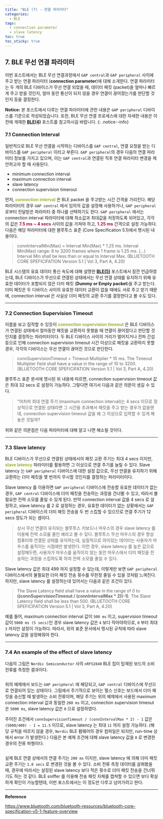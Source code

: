 ```yaml
---
title: "BLE (7) - 연결 파라미터"
categories:
  - BLE
tags:
  - connection parameter
  - slave latency
toc: true
toc_sticky: true
---
```


## 7. BLE 무선 연결 파라미터

이번 포스트에서는 BLE 무선 연결과정에서 `GAP central`과 `GAP peripheral` 사이에 주고 받는 연결 파라미터 (**connection parameter**)에 대해 소개한다. 연결 파라미터는 두 개의 BLE 디바이스가 무선 연결 되었을 때, 데이터 패킷 (packet)을 얼마나 빠르게 주고 받을 것인지, 얼마 동안 통신이 되지 않을 경우 연결이 끊어졌는가를 판단할 것인지 등을 결정한다.

**Notice:** 본 포스트에서 다루는 연결 파라미터에 관한 내용은 `GAP peripheral` 디바이스를 기준으로 작성되었습니다. 또한, BLE 무선 연결 프로세스에 대한 자세한 내용은 이전에 게재한 **[BLE(4)](https://enidanny.github.io/ble/ble-connection/)** 포스트를 참고하시길 바랍니다.
{: .notice--info}

### 7.1 Connection Interval

일반적으로 BLE 무선 연결을 시작하는 디바이스를 `GAP central`, 연결 요청을 받는 디바이스를 `GAP peripheral` 이라고 부른다. `GAP peripheral`의 경우 다음의 연결 파라미터 정보를 가지고 있으며, 이는 `GAP central`과 연결된 직후 연결 파라미터 변경을 제안하고자 할 때 사용된다.

* minimum connection interval
* maximum connection interval
* slave latency
* connection supervision timerout

먼저, <span style="color:#9FAF2F"><b>connection interval</b></span> 은 BLE packet 을 주고받는 시간 간격을 가리킨다. 해당 파라미터의 경우 `GAP central` 에서 임의의 값을 설정해 사용하거나, `GAP peripheral` 로부터 전달받은 파라미터 중 하나를 선택하기도 한다. `GAP peripheral` 에서는 connection interval 파라미터에 대해 최소값과 최대값을 저장하도록 되어있고, 각각의 값은 <span style="color:#9F0F4F"><b>7.5 ms ~ 4 secs</b></span> 사이의 값을 가져야 하고, <span style="color:#9F0F4F"><b>1.25 ms</b></span> 간격으로 설정 가능하다. 다음은 해당 파라미터에 대한 블루투스 표준 (Core Specification 5.1)에서 명시된 내용이다.

>connIntervalMin(Max) = Interval Min(Max) * 1.25 ms. Interval Min(Max) range: 6 to 3200 frames where 1 frame is 1.25 ms. (...) Interval Min shall be less than or equal to Interval Max.
(BLUETOOTH CORE SPEFICIFATION Version 5.1 | Vol 3, Part A, 4.20)

BLE 시스템의 유효 데이터 통신 속도에 대해 설명한 **[BLE(5)](https://enidanny.github.io/ble/ble-effective-throughput/)** 포스트에서 잠깐 언급하였는데, BLE 디바이스가 무선으로 연결된 상태에서는 무선 연결 상태를 유지하기 위해 유효한 데이터가 포함되지 않은 더미 패킷 (**Dummy or Empty packet**)을 주고 받는다. 더미 패킷은 두 디바이스 사이의 유효한 데이터 교환이 없을 때에도 서로 주고 받기 때문에, connection interval 은 사실상 더미 패킷의 교환 주기를 결정한다고 볼 수도 있다.

---

### 7.2 Connection Supervision Timeout

이름을 보고 짐작할 수 있듯이 <span style="color:#9FAF2F"><b>connection supervision timeout</b></span> 은 BLE 디바이스가 연결된 상태에서 얼마동안 패킷을 교환하지 못했을 때 연결이 끊어졌다고 판단할 것인지를 결정하는 파라미터이다. 두 BLE 디바이스 사이의 거리가 멀어지거나 전파 간섭 등으로 인해 connection supervision timeout 시간 이상으로 패킷을 교환하지 못할 경우, 각각의 디바이스는 무선 연결이 끊어진 것으로 판단한다.

>connSupervisionTimeout = Timeout Multiplier * 10 ms. The Timeout Multiplier field shall have a value in the range of 10 to 3200.
(BLUETOOTH CORE SPEFICIFATION Version 5.1 | Vol 3, Part A, 4.20)

블루투스 표준 문서에 명시된 위 내용에 따르면, connection supervision timeout 값은 최대 32 secs 로 설정이 가능하다. 그렇다면 여기서 다음과 같은 의문이 생길 수 있다. 

>"어차피 최대 연결 주기 (maximum connection interval)는 4 secs 이므로 정상적으로 연결된 상태라면 그 시간을 초과해서 패킷을 주고 받는 경우가 없을텐데, connection supervision timeout 값을 왜 그 이상으로 입력할 수 있게 해놓은 것일까?

위와 같은 의문점은 다음 파라미터에 대해 알고 나면 해소될 것이다.

---

### 7.3 Slave latency

BLE 디바이스가 무선으로 연결된 상태에서의 패킷 교환 주기는 최대 4 secs 이지만, 
<span style="color:#9FAF2F"><b>slave latency</b></span> 파라미터를 활용하면 그 이상으로 연결 주기를 늘릴 수 있다. Slave latency 는 `GAP peripheral` 디바이스에 대한 설정 값으로, 무선 연결을 유지하기 위해 교환하는 더미 패킷을 몇 번까지 무시할 것인지를 결정하는 파라미터이다.

Slave latency 를 이용하면 `GAP peripheral` 디바이스에 전송할 유효한 데이터가 없는 경우, `GAP central` 디바이스에 더미 패킷을 전송하는 과정을 건너뛸 수 있고, 따라서 불필요한 전력 소모를 줄일 수 있게 된다. 만약 connection interval 값을 4 secs 로 설정하고, slave latency 를 2 로 설정하는 경우, 유효한 데이터가 없는 상황에서는 `GAP peripheral` 디바이스의 더미 패킷 전송을 두 번 스킵할 수 있으므로 연결 주기가 12 secs 정도가 되는 셈이다.

>상시 무선 연결이 유지되는 블루투스 키보드나 마우스의 경우 slave latency 를 이용해 전력 소모를 줄인 예라고 볼 수 있다. 블루투스 무선 마우스의 경우 항상 컴퓨터와 연결된 상태를 유지하는데, 실질적으로 의미있는 데이터는 사용자가 마우스를 움직이는 시점에만 발생한다. 이런 경우, slave latency 를 높은 값으로 설정해두면, 사용자가 마우스를 움직이지 않는 동안 마우스에서 더미 패킷을 전송하는 과정을 스킵하도록 하여 전력 소모를 줄일 수 있다.

Slave latency 값은 최대 499 까지 설정할 수 있는데, 이렇게만 보면 `GAP peripheral` 디바이스에서의 불필요한 더미 패킷 전송 횟수를 무한정 줄일 수 있을 것처럼 느껴진다. 하지만, slave latency 를 설정하는데 있어서는 다음과 같은 조건이 있다.

>The Slave Latency field shall have a value in the range of 0 to **((connSupervisionTimeout / (connIntervalMax * 2))-1)**. The Slave Latency field shall be less than 500.
(BLUETOOTH CORE SPEFICIFATION Version 5.1 | Vol 3, Part A, 4.20)

예를 들어, maximum connection interval 값이 `500 ms` 이고, supervision timeout 값이 `5000 ms (5 secs)`인 경우 slave latency 값은 `4` 보다 작아야하므로, `0` 부터 최대 `3` 까지만 설정이 가능하다. 따라서, 위의 표준 문서에서 명시된 규칙에 따라 slave latency 값을 설정해줘야 한다.

---

### 7.4 An example of the effect of slave latency

다음의 그림은 `Nordic Semiconductor` 사의 `nRF52840` BLE 칩이 탑재된 보드의 소비 전류를 측정한 결과이다. 

<figure style="width: 100%">
  <img src="{{ site.url }}{{ site.baseurl }}/assets/images/ble7-fig-1.png" alt="">
</figure>

위의 예제에서 보드는 `GAP peripheral` 에 해당되고, `GAP central` 디바이스에 무선으로 연결되어 있는 상태이다. 그림에서 주기적으로 보이는 펄스 신호는 보드에서 더미 패킷을 송신할 때 발생하는 소비 전류이며, 해당 주기는 위의 예제에서 사용된 maximum connection interval 값과 동일한 `200 ms` 이고, connection supervision timeout 은 `5000 ms`, slave latency 값은 `0` 으로 설정하였다. 

주어진 조건에서 `connSupervisionTimeout / (connIntervalMax * 2) - 1` 값은 `(5000/400) - 1 = 11.5` 이므로, slave latency 는 최대 `11` 까지 설정 가능하다. (해당 규칙을 따르지 않을 경우, `Nordic` BLE 펌웨어의 경우 컴파일은 되지만, run-time 상에서 error 가 발생한다.) 다음은 본 예제 조건에 대해 slave latency 값을 `8` 로 변경한 경우의 전류 파형이다.

<figure style="width: 100%">
  <img src="{{ site.url }}{{ site.baseurl }}/assets/images/ble7-fig-3.png" alt="">
</figure>

실제 BLE 연결 상에서의 연결 주기는 `200 ms` 이지만, slave latency 에 의해 더미 패킷 교환 주기는 `1.8 secs` 로 변경된 것을 볼 수 있다. 소비 전류 측정 데이터를 살펴봤을 때, 경우에 따라서는 설정된 slave latency 보다 적은 횟수로 더미 패킷 전송을 건너뛰기도 하는 것 같다. BLE sniffer 를 이용해 전송 패킷 자체를 캡쳐할 수 있으면 보다 확실하게 확인이 가능할텐데, 이번 포스트에서는 이 정도만 다루고 넘어가려고 한다.

---

**Reference**

https://www.bluetooth.com/bluetooth-resources/bluetooth-core-specification-v5-1-feature-overview